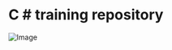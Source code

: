 # C # training repository #
![Image](https://drive.google.com/file/d/1sYhL-u8jwSrV5SuHFSuzCN1Llal25pS0/view?usp=sharing)